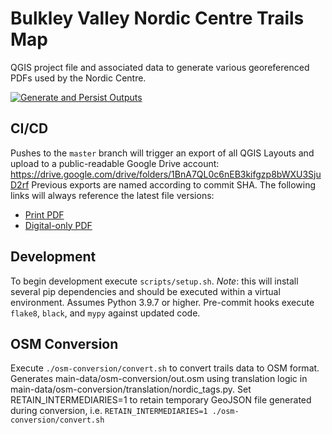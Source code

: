 # Bulkley Valley Nordic Centre Trails Map

QGIS project file and associated data to generate various georeferenced PDFs used by the Nordic Centre.

[![Generate and Persist Outputs](https://github.com/Bulkley-Valley-Cross-Country-Ski-Club/mapping/actions/workflows/outputs.yml/badge.svg)](https://github.com/Bulkley-Valley-Cross-Country-Ski-Club/mapping/actions/workflows/outputs.yml)

## CI/CD
Pushes to the `master` branch will trigger an export of all QGIS Layouts and upload to a public-readable Google Drive account: https://drive.google.com/drive/folders/1BnA7QL0c6nEB3kifgzp8bWXU3SjuD2rf
Previous exports are named according to commit SHA. The following links will always reference the latest file versions:
- [Print PDF](https://drive.google.com/file/d/1lpf7qo3NgWYj6MZOi5FJ7fjcOuchUvxb/view?usp=sharing)
- [Digital-only PDF](https://drive.google.com/file/d/1MimiPeXI22dCuUXUkiCjco6dH6YYfH8v/view?usp=sharing)

## Development
To begin development execute `scripts/setup.sh`. *Note*: this will install several pip dependencies and should be executed within a virtual environment.
Assumes Python 3.9.7 or higher.
Pre-commit hooks execute `flake8`, `black`, and `mypy` against updated code.

## OSM Conversion
Execute `./osm-conversion/convert.sh` to convert trails data to OSM format. Generates main-data/osm-conversion/out.osm using translation logic in main-data/osm-conversion/translation/nordic_tags.py. Set RETAIN_INTERMEDIARIES=1 to retain temporary GeoJSON file generated during conversion, i.e. `RETAIN_INTERMEDIARIES=1 ./osm-conversion/convert.sh`
